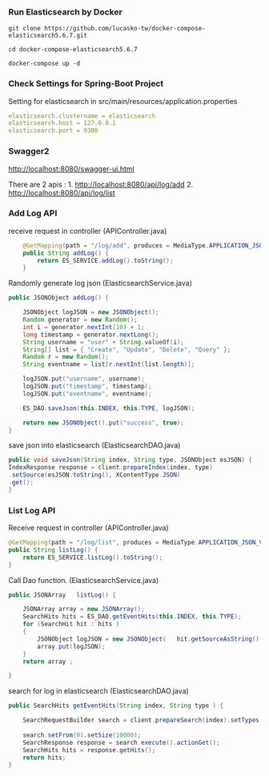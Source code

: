 
### Run Elasticsearch by Docker

```
git clone https://github.com/lucasko-tw/docker-compose-elasticsearch5.6.7.git

cd docker-compose-elasticsearch5.6.7

docker-compose up -d
```

### Check Settings for Spring-Boot Project

Setting for elasticsearch in src/main/resources/application.properties

```yml
elasticsearch.clustername = elasticsearch
elasticsearch.host = 127.0.0.1
elasticsearch.port = 9300
```


### Swagger2 

[http://localhost:8080/swagger-ui.html](http://localhost:8080/swagger-ui.html)

There are 2 apis : 
	1.  [http://localhost:8080/api/log/add](http://localhost:8080/api/log/add)
	2.  [http://localhost:8080/api/log/list](http://localhost:8080/api/log/list)
	
	

### Add Log API

receive request in controller (APIController.java)

```java 
	@GetMapping(path = "/log/add", produces = MediaType.APPLICATION_JSON_VALUE)
	public String addLog() {
		return ES_SERVICE.addLog().toString();
	}
```


Randomly generate log json (ElasticsearchService.java)

```java
public JSONObject addLog() {

	JSONObject logJSON = new JSONObject();
	Random generator = new Random();
	int i = generator.nextInt(10) + 1;
	long timestamp = generator.nextLong();
	String username = "user" + String.valueOf(i);
	String[] list = { "Create", "Update", "Delete", "Query" };
	Random r = new Random();
	String eventname = list[r.nextInt(list.length)];

	logJSON.put("username", username);
	logJSON.put("timestamp", timestamp);
	logJSON.put("eventname", eventname);

	ES_DAO.saveJson(this.INDEX, this.TYPE, logJSON);

	return new JSONObject().put("success", true);
}
```

save json into elasticsearch  (ElasticsearchDAO.java)

```java
public void saveJson(String index, String type, JSONObject esJSON) {
IndexResponse response = client.prepareIndex(index, type)
.setSource(esJSON.toString(), XContentType.JSON)
.get();
}
```


### List Log API

Receive request in controller (APIController.java)

```java
@GetMapping(path = "/log/list", produces = MediaType.APPLICATION_JSON_VALUE)
public String listLog() {
	return ES_SERVICE.listLog().toString();
}

```


Call Dao function. (ElasticsearchService.java)

```java
public JSONArray   listLog() {

	JSONArray array = new JSONArray();
	SearchHits hits = ES_DAO.getEventHits(this.INDEX, this.TYPE);
	for (SearchHit hit : hits )
	{
		JSONObject logJSON = new JSONObject(   hit.getSourceAsString() );
		array.put(logJSON);
	}
	return array ;

}

```

search for log in elasticsearch (ElasticsearchDAO.java)

```java
public SearchHits getEventHits(String index, String type ) {

	SearchRequestBuilder search = client.prepareSearch(index).setTypes(type);
	
	search.setFrom(0).setSize(10000);
	SearchResponse response = search.execute().actionGet();
	SearchHits hits = response.getHits();
	return hits;
}
```





